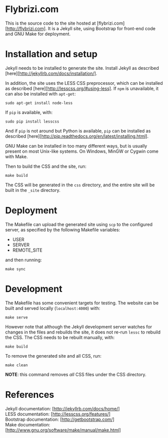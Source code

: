 # Flybrizi.com

This is the source code to the site hosted at [flybrizi.com][http://flybrizi.com]. It is a Jekyll site, using Bootstrap for front-end code and GNU Make for deployment.

# Installation and setup

Jekyll needs to be installed to generate the site. Install Jekyll as described [here][http://jekyllrb.com/docs/installation/].

In addition, the site uses the LESS CSS preprocessor, which can be installed as described [here][http://lesscss.org/#using-less]. If `npm` is unavailable, it can also be installed with `apt-get`:

    sudo apt-get install node-less

If `pip` is available, with:

    sudo pip install lesscss

And if `pip` is not around but Python is available, `pip` can be installed as described [here][http://pip.readthedocs.org/en/latest/installing.html].

GNU Make can be installed in too many different ways, but is usually present on most Unix-like systems. On Windows, MinGW or Cygwin come with Make.

Then to build the CSS and the site, run:

    make build

The CSS will be generated in the `css` directory, and the entire site will be built in the `_site` directory.

# Deployment

The Makefile can upload the generated site using `scp` to the configured server, as specified by the following Makefile variables:

- USER
- SERVER
- REMOTE_SITE

and then running:

    make sync

# Development

The Makefile has some convenient targets for testing. The website can be built and served locally (`localhost:4000`) with:

    make serve

However note that although the Jekyll development server watches for changes in the files and rebuilds the site, it does not re-run `lessc` to rebuild the CSS. The CSS needs to be rebuilt manually, with:

    make build

To remove the generated site and all CSS, run:

    make clean

**NOTE**: this command removes *all* CSS files under the CSS directory.

# References

Jekyll documentation:    [http://jekyllrb.com/docs/home/]<br>
LESS documentation:      [http://lesscss.org/features/]<br>
Bootstrap documentation: [http://getbootstrap.com/]<br>
Make documentation:      [http://www.gnu.org/software/make/manual/make.html]<br>
